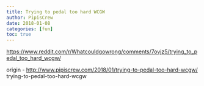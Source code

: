 ```yaml
---
title: Trying to pedal too hard WCGW
author: PipisCrew
date: 2018-01-08
categories: [fun]
toc: true
---
```


https://www.reddit.com/r/Whatcouldgowrong/comments/7ovjz5/trying_to_pedal_too_hard_wcgw/

origin - http://www.pipiscrew.com/2018/01/trying-to-pedal-too-hard-wcgw/ trying-to-pedal-too-hard-wcgw